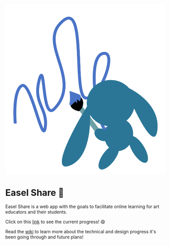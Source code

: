 <p align="center" >
<img src="https://raw.githubusercontent.com/meescool/easel-share/main/public/img/bunnyPaint.svg">
</p>

# Easel Share 🎨
Easel Share is a web app with the goals to facilitate online learning for art educators and their students.

Click on this [link](https://easel-share.herokuapp.com) to see the current progress! 😄 

Read the [wiki](https://github.com/meescool/easel-share/wiki) to learn more about the technical and design progress it's been going through and future plans!